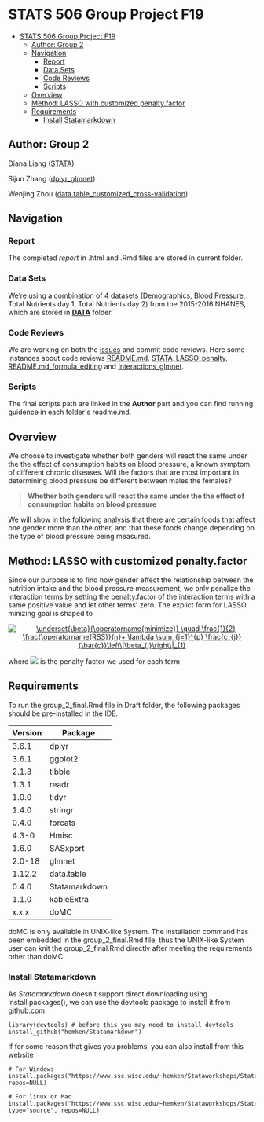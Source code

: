 # STATS 506 Group Project F19

- [STATS 506 Group Project F19](#stats-506-group-project-f19)
  - [Author: Group 2](#author-group-2)
  - [Navigation](#navigation)
    - [Report](#report)
    - [Data Sets](#data-sets)
    - [Code Reviews](#code-reviews)
    - [Scripts](#scripts)
  - [Overview](#overview)
  - [Method: LASSO with customized penalty.factor](#method-lasso-with-customized-penaltyfactor)
  - [Requirements](#requirements)
    - [Install Statamarkdown](#install-statamarkdown)

## Author: Group 2
Diana Liang ([STATA](./Cooperation/DL/Final&#32;Documents/))

Sijun Zhang ([dplyr_glmnet](./Cooperation/ZSJ/))

Wenjing Zhou ([data.table_customized_cross-validation](./Cooperation/WJZ/))

## Navigation

### Report
The completed *report* in .html and .Rmd files are stored in current folder.

### Data Sets
We’re using a combination of 4 datasets (Demographics, Blood Pressure, Total Nutrients day 1, Total Nutrients day 2) from the 2015-2016 NHANES, which are stored in **[DATA](./DATA)** folder.

### Code Reviews

We are working on both the [issues](https://github.com/Randyzhang98/STATS506_Proj_02/issues) and commit code reviews. Here some instances about code reviews [README.md](https://github.com/Randyzhang98/STATS506_Proj_02/commit/70771c6ef62de5f1877e45f5a53b359115866a12), [STATA_LASSO_penalty](https://github.com/Randyzhang98/STATS506_Proj_02/commit/71b27f4d5a3b6003d2af6e66a4768863589c4357), [README.md_formula_editing](https://github.com/Randyzhang98/STATS506_Proj_02/commit/34689b24aa2958a0b710594bec6451b24e4fd0c1#commitcomment-36292581) and [Interactions_glmnet](https://github.com/Randyzhang98/STATS506_Proj_02/commit/ad8a4ace44e241fb9b1add7b817df005a3d1280f).

### Scripts

The final scripts path are linked in the **Author** part and you can find running guidence in each folder's readme.md.

## Overview
 We choose to investigate whether both genders will react the same under the the effect of consumption habits on blood pressure, a known symptom of different chronic diseases. Will the factors that are most important in determining blood pressure be different between males the females?

>**Whether both genders will react the same under the the effect of consumption habits on blood pressure**

 We will show in the following analysis that there are certain foods that affect one gender more than the other, and that these foods change depending on the type of blood pressure being measured.

## Method: LASSO with customized penalty.factor

Since our purpose is to find how gender effect the relationship between the nutrition intake and the blood pressure measurement, we only penalize the interaction terms by setting the penalty.factor of the interaction terms with a same positive value and let other terms' zero. The explict form for LASSO minizing goal is shaped to

<div align=center>
<a href="https://www.codecogs.com/eqnedit.php?latex=\underset{\beta}{\operatorname{minimize}}&space;\quad&space;\frac{1}{2}&space;\frac{\operatorname{RSS}}{n}&plus;&space;\lambda&space;\sum_{j=1}^{p}&space;\frac{c_{j}}{\bar{c}}\left\|\beta_{j}\right\|_{1}" target="_blank"><img src="https://latex.codecogs.com/gif.latex?\underset{\beta}{\operatorname{minimize}}&space;\quad&space;\frac{1}{2}&space;\frac{\operatorname{RSS}}{n}&plus;&space;\lambda&space;\sum_{j=1}^{p}&space;\frac{c_{j}}{\bar{c}}\left\|\beta_{j}\right\|_{1}" title="\underset{\beta}{\operatorname{minimize}} \quad \frac{1}{2} \frac{\operatorname{RSS}}{n}+ \lambda \sum_{j=1}^{p} \frac{c_{j}}{\bar{c}}\left\|\beta_{j}\right\|_{1}" /></a>
</div>

where <img src="http://chart.googleapis.com/chart?cht=tx&chl= c_j" style="border:none;"> is the penalty factor we used for each term

## Requirements

To run the group_2_final.Rmd file in Draft folder, the following packages should be pre-installed in the IDE.

| Version | Package            |
| ------- | ------------------ |
| 3.6.1   | dplyr              |
| 3.6.1   | ggplot2            |
| 2.1.3   | tibble             |
| 1.3.1   | readr              |
| 1.0.0   | tidyr              |
| 1.4.0   | stringr            |
| 0.4.0   | forcats            |
| 4.3-0   | Hmisc              |
| 1.6.0   | SASxport           |
| 2.0-18  | glmnet             |
| 1.12.2  | data.table         |
| 0.4.0   | Statamarkdown      |
| 1.1.0   | kableExtra         |
| x.x.x   | doMC               |

doMC is only available in UNIX-like System. The installation command has been embedded in the group_2_final.Rmd file, thus the UNIX-like System user can knit the group_2_final.Rmd directly after meeting the requirements other than doMC.

### Install Statamarkdown
As *Statamarkdown* doesn't support direct downloading using install.packages(), we can use the devtools package to install it from github.com.

```{r}
library(devtools) # before this you may need to install devtools
install_github("hemken/Statamarkdown")
```

If for some reason that gives you problems, you can also install from this website

```{r}
# For Windows
install.packages("https://www.ssc.wisc.edu/~hemken/Stataworkshops/Stata%20and%20R%20Markdown/Statamarkdown_0.3.9.zip", repos=NULL)

# For linux or Mac
install.packages("https://www.ssc.wisc.edu/~hemken/Stataworkshops/Stata%20and%20R%20Markdown/Statamarkdown_0.3.9.tar.gz", type="source", repos=NULL)
```



